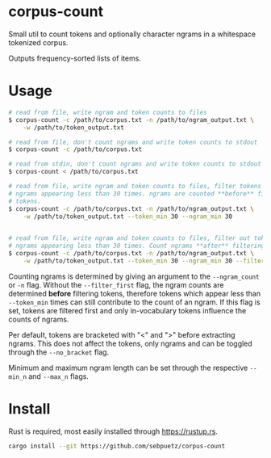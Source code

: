 # corpus-count

Small util to count tokens and optionally character ngrams in a whitespace
tokenized corpus.

Outputs frequency-sorted lists of items.

# Usage
```Bash
# read from file, write ngram and token counts to files
$ corpus-count -c /path/to/corpus.txt -n /path/to/ngram_output.txt \
    -w /path/to/token_output.txt

# read from file, don't count ngrams and write token counts to stdout
$ corpus-count -c /path/to/corpus.txt

# read from stdin, don't count ngrams and write token counts to stdout
$ corpus-count < /path/to/corpus.txt

# read from file, write ngram and token counts to files, filter tokens and
# ngrams appearing less than 30 times. ngrams are counted **before** filtering
# tokens.
$ corpus-count -c /path/to/corpus.txt -n /path/to/ngram_output.txt \
    -w /path/to/token_output.txt --token_min 30 --ngram_min 30
    

# read from file, write ngram and token counts to files, filter out tokens and
# ngrams appearing less than 30 times. Count ngrams **after** filtering tokens.
$ corpus-count -c /path/to/corpus.txt -n /path/to/ngram_output.txt \
    -w /path/to/token_output.txt --token_min 30 --ngram_min 30 --filter_first
``` 

Counting ngrams is determined by giving an argument to the `--ngram_count` or
`-n` flag. Without the `--filter_first` flag, the ngram counts are determined
**before** filtering tokens, therefore tokens which appear less than
`--token_min` times can still contribute to the count of an ngram. If this flag
is set, tokens are filtered first and only in-vocabulary tokens influence the
counts of ngrams.

Per default, tokens are bracketed with "<" and ">" before extracting ngrams. 
This does not affect the tokens, only ngrams and can be toggled through the 
`--no_bracket` flag. 

Minimum and maximum ngram length can be set through the respective `--min_n`
and `--max_n` flags.

# Install

Rust is required, most easily installed through https://rustup.rs.

```Bash
cargo install --git https://github.com/sebpuetz/corpus-count 
```